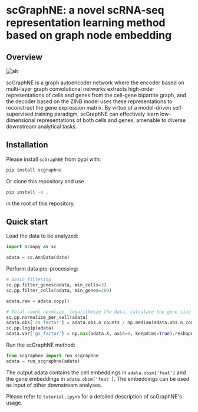 # scGraphNE: a novel scRNA-seq representation learning method based on graph node embedding

## Overview

![alt](overview.svg)

scGraphNE is a graph autoencoder network where the encoder based on multi-layer graph convolutional networks extracts high-order representations of cells and genes from the cell-gene bipartite graph, and the decoder based on the ZINB model uses these representations to reconstruct the gene expression matrix. By virtue of a model-driven self-supervised training paradigm, scGraphNE can effectively learn low-dimensional representations of both cells and genes, amenable to diverse downstream analytical tasks.

## Installation

Please install `scGraphNE` from pypi with:

```bash
pip install scgraphne
```

Or clone this repository and use

```bash
pip install -e .
```

in the root of this repository.

## Quick start

Load the data to be analyzed:

```python
import scanpy as sc

adata = sc.AnnData(data)
```



Perform data pre-processing:

```python
# Basic filtering
sc.pp.filter_genes(adata, min_cells=3)
sc.pp.filter_cells(adata, min_genes=200)

adata.raw = adata.copy()

# Total-count normlize, logarithmize the data, calculate the gene size factor 
sc.pp.normalize_per_cell(adata)
adata.obs['cs_factor'] = adata.obs.n_counts / np.median(adata.obs.n_counts)
sc.pp.log1p(adata)
adata.var['gs_factor'] = np.max(adata.X, axis=0, keepdims=True).reshape(-1)
```

Run the scGraphNE method:

```python
from scgraphne import run_scgraphne
adata = run_scgraphne(adata)
```

The output adata contains the cell embeddings in `adata.obsm['feat']` and the gene embeddings in `adata.obsm['feat']`. The embeddings can be used as input of other downstream analyses.

Please refer to `tutorial.ipynb` for a detailed description of scGraphNE's usage.